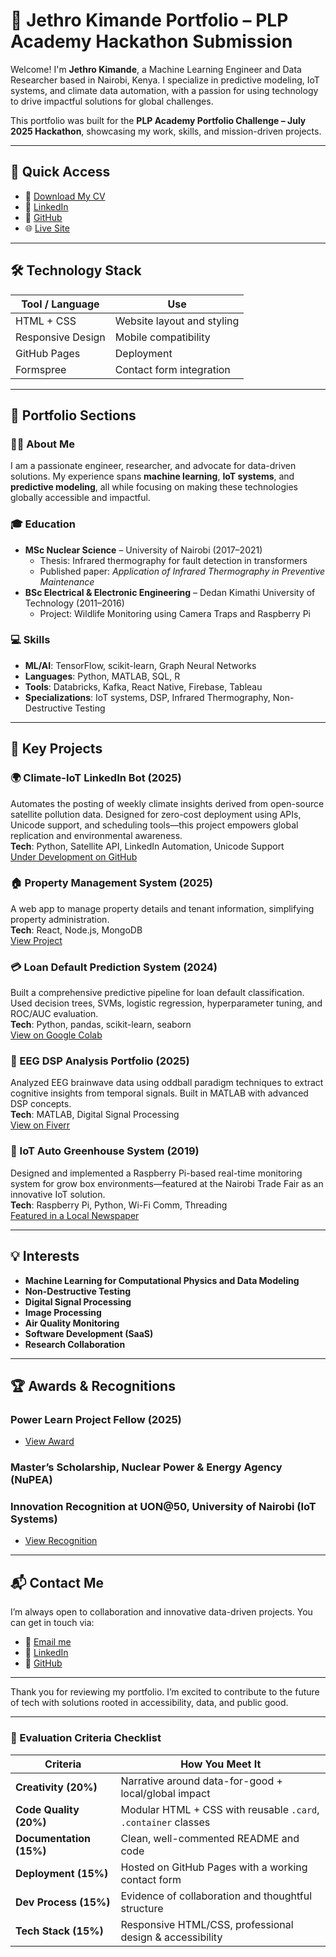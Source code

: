 # 🚀 Jethro Kimande Portfolio – PLP Academy Hackathon Submission

Welcome! I'm **Jethro Kimande**, a Machine Learning Engineer and Data Researcher based in Nairobi, Kenya. I specialize in predictive modeling, IoT systems, and climate data automation, with a passion for using technology to drive impactful solutions for global challenges.

This portfolio was built for the **PLP Academy Portfolio Challenge – July 2025 Hackathon**, showcasing my work, skills, and mission-driven projects.

---

## 🔗 Quick Access

- 📂 [Download My CV](assets/JETHRO_KIMANDE_CV_AUG_2025.pdf)
- 💼 [LinkedIn](https://www.linkedin.com/in/jethro-kimande-77644195/)
- 🧪 [GitHub](https://github.com/JethroKimande)
- 🌐 [Live Site](https://jethrokimande.github.io/jethro-portfolio/)

---

## 🛠️ Technology Stack

| Tool / Language | Use |
|-----------------|-----|
| HTML + CSS | Website layout and styling |
| Responsive Design | Mobile compatibility |
| GitHub Pages | Deployment |
| Formspree | Contact form integration |

---

## 🌟 Portfolio Sections

### 🧑‍💻 About Me
I am a passionate engineer, researcher, and advocate for data-driven solutions. My experience spans **machine learning**, **IoT systems**, and **predictive modeling**, all while focusing on making these technologies globally accessible and impactful.

### 🎓 Education
- **MSc Nuclear Science** – University of Nairobi (2017–2021)
  - Thesis: Infrared thermography for fault detection in transformers
  - Published paper: *Application of Infrared Thermography in Preventive Maintenance*
- **BSc Electrical & Electronic Engineering** – Dedan Kimathi University of Technology (2011–2016)
  - Project: Wildlife Monitoring using Camera Traps and Raspberry Pi

### 💻 Skills
- **ML/AI**: TensorFlow, scikit-learn, Graph Neural Networks
- **Languages**: Python, MATLAB, SQL, R
- **Tools**: Databricks, Kafka, React Native, Firebase, Tableau
- **Specializations**: IoT systems, DSP, Infrared Thermography, Non-Destructive Testing

---

## 📂 Key Projects

### 🌍 Climate-IoT LinkedIn Bot (2025)
Automates the posting of weekly climate insights derived from open-source satellite pollution data. Designed for zero-cost deployment using APIs, Unicode support, and scheduling tools—this project empowers global replication and environmental awareness.  
**Tech**: Python, Satellite API, LinkedIn Automation, Unicode Support  
[Under Development on GitHub](https://github.com/JethroKimande/climate-iot-linkedin-bot)

### 🏠 Property Management System (2025)
A web app to manage property details and tenant information, simplifying property administration.  
**Tech**: React, Node.js, MongoDB  
[View Project](https://rent-roll-nexus-admin.onrender.com/)

### 💳 Loan Default Prediction System (2024)
Built a comprehensive predictive pipeline for loan default classification. Used decision trees, SVMs, logistic regression, hyperparameter tuning, and ROC/AUC evaluation.  
**Tech**: Python, pandas, scikit-learn, seaborn  
[View on Google Colab](https://colab.research.google.com/drive/1naDPMkGjV-8vVnbX9b-32aFB5gNFQd_S?usp=sharing)

### 🧠 EEG DSP Analysis Portfolio (2025)
Analyzed EEG brainwave data using oddball paradigm techniques to extract cognitive insights from temporal signals. Built in MATLAB with advanced DSP concepts.  
**Tech**: MATLAB, Digital Signal Processing  
[View on Fiverr](https://www.fiverr.com/senmiles?public_mode=true)

### 🌾 IoT Auto Greenhouse System (2019)
Designed and implemented a Raspberry Pi-based real-time monitoring system for grow box environments—featured at the Nairobi Trade Fair as an innovative IoT solution.  
**Tech**: Raspberry Pi, Python, Wi-Fi Comm, Threading  
[Featured in a Local Newspaper](https://scontent.fnbo13-1.fna.fbcdn.net/v/t1.6435-9/43326475_1858185110932612_4270674870779510784_n.jpg)

---

## 💡 Interests
- **Machine Learning for Computational Physics and Data Modeling**
- **Non-Destructive Testing**
- **Digital Signal Processing**
- **Image Processing**
- **Air Quality Monitoring**
- **Software Development (SaaS)**
- **Research Collaboration**

---

## 🏆 Awards & Recognitions

### Power Learn Project Fellow (2025)
- [View Award](https://media.licdn.com/dms/image/v2/D4D22AQFf9iRWsbd74w/feedshare-shrink_800/B4DZfQfvpVG8Ag-/0/1751549673967?e=1756944000&v=beta&t=Pq8m3_uiCFGBTOGRZk8-7wV30ep9Yy31XoblsYn6xS4)

### Master’s Scholarship, Nuclear Power & Energy Agency (NuPEA)

### Innovation Recognition at UON@50, University of Nairobi (IoT Systems)
- [View Recognition](https://nuclear-sciences.uonbi.ac.ke/latest-news/celebration-outstanding-achievers-jethro-kimande)

---

## 📬 Contact Me
I’m always open to collaboration and innovative data-driven projects. You can get in touch via:

- 📧 [Email me](mailto:jethro.kimande@gmail.com)
- 💼 [LinkedIn](https://www.linkedin.com/in/jethro-kimande-77644195/)
- 🧪 [GitHub](https://github.com/JethroKimande)

---

Thank you for reviewing my portfolio. I’m excited to contribute to the future of tech with solutions rooted in accessibility, data, and public good.

---

### 🎯 Evaluation Criteria Checklist

| Criteria             | How You Meet It |
|----------------------|-----------------|
| **Creativity (20%)**  | Narrative around data-for-good + local/global impact |
| **Code Quality (20%)**| Modular HTML + CSS with reusable `.card`, `.container` classes |
| **Documentation (15%)**| Clean, well-commented README and code |
| **Deployment (15%)**  | Hosted on GitHub Pages with a working contact form |
| **Dev Process (15%)** | Evidence of collaboration and thoughtful structure |
| **Tech Stack (15%)**  | Responsive HTML/CSS, professional design & accessibility |
